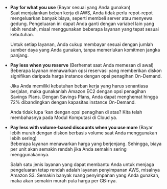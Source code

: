 -   **Pay for what you use** (Bayar sesuai yang Anda gunakan)  
    Saat menjalankan beban kerja di AWS, Anda tidak perlu repot-repot mengeluarkan banyak biaya, seperti membeli server atau menyewa gedung. Pengeluaran ini dapat Anda ganti dengan variabel lain yang lebih rendah, misal menggunakan beberapa layanan yang tepat sesuai kebutuhan.  
      
    Untuk setiap layanan, Anda cukup membayar sesuai dengan jumlah sumber daya yang Anda gunakan, tanpa memerlukan komitmen jangka panjang.  
      
    
-   **Pay less when you reserve** (Berhemat saat Anda memesan di awal)  
    Beberapa layanan menawarkan opsi reservasi yang memberikan diskon signifikan daripada harga instance dengan opsi penagihan On-Demand.  
      
    Jika Anda memiliki kebutuhan beban kerja yang harus senantiasa berjalan, maka gunakanlah Amazon EC2 dengan opsi penagihan Savings Plans. Dengan Savings Plans, Anda dapat menghemat hingga 72% dibandingkan dengan kapasitas instance On-Demand.  
      
    Anda tidak lupa ‘kan dengan opsi penagihan di atas? Kita telah membahasnya pada Modul Komputasi di Cloud ya.  
      
    
-   **Pay less with volume-based discounts when you use more** (Bayar lebih murah dengan diskon berbasis volume saat Anda menggunakan lebih sering)  
    Beberapa layanan menawarkan harga yang berjenjang. Sehingga, biaya per unit akan semakin rendah jika Anda semakin sering menggunakannya.  
      
    Salah satu jenis layanan yang dapat membantu Anda untuk menjaga pengeluaran tetap rendah adalah layanan penyimpanan AWS, misalnya Amazon S3. Semakin banyak ruang penyimpanan yang Anda gunakan, maka akan semakin murah pula harga per GB-nya.


